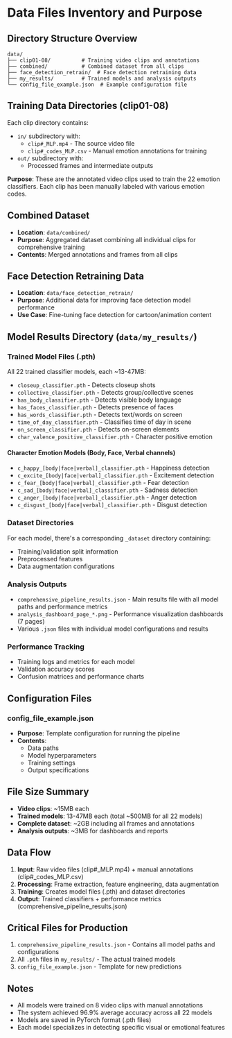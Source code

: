 # Data Files Inventory and Purpose

## Directory Structure Overview

```
data/
├── clip01-08/          # Training video clips and annotations
├── combined/           # Combined dataset from all clips
├── face_detection_retrain/  # Face detection retraining data
├── my_results/         # Trained models and analysis outputs
└── config_file_example.json  # Example configuration file
```

## Training Data Directories (clip01-08)

Each clip directory contains:
- `in/` subdirectory with:
  - `clip#_MLP.mp4` - The source video file
  - `clip#_codes_MLP.csv` - Manual emotion annotations for training
- `out/` subdirectory with:
  - Processed frames and intermediate outputs

**Purpose**: These are the annotated video clips used to train the 22 emotion classifiers. Each clip has been manually labeled with various emotion codes.

## Combined Dataset
- **Location**: `data/combined/`
- **Purpose**: Aggregated dataset combining all individual clips for comprehensive training
- **Contents**: Merged annotations and frames from all clips

## Face Detection Retraining Data
- **Location**: `data/face_detection_retrain/`
- **Purpose**: Additional data for improving face detection model performance
- **Use Case**: Fine-tuning face detection for cartoon/animation content

## Model Results Directory (`data/my_results/`)

### Trained Model Files (.pth)
All 22 trained classifier models, each ~13-47MB:
- `closeup_classifier.pth` - Detects closeup shots
- `collective_classifier.pth` - Detects group/collective scenes
- `has_body_classifier.pth` - Detects visible body language
- `has_faces_classifier.pth` - Detects presence of faces
- `has_words_classifier.pth` - Detects text/words on screen
- `time_of_day_classifier.pth` - Classifies time of day in scene
- `on_screen_classifier.pth` - Detects on-screen elements
- `char_valence_positive_classifier.pth` - Character positive emotion

#### Character Emotion Models (Body, Face, Verbal channels)
- `c_happy_[body|face|verbal]_classifier.pth` - Happiness detection
- `c_excite_[body|face|verbal]_classifier.pth` - Excitement detection
- `c_fear_[body|face|verbal]_classifier.pth` - Fear detection
- `c_sad_[body|face|verbal]_classifier.pth` - Sadness detection
- `c_anger_[body|face|verbal]_classifier.pth` - Anger detection
- `c_disgust_[body|face|verbal]_classifier.pth` - Disgust detection

### Dataset Directories
For each model, there's a corresponding `_dataset` directory containing:
- Training/validation split information
- Preprocessed features
- Data augmentation configurations

### Analysis Outputs
- `comprehensive_pipeline_results.json` - Main results file with all model paths and performance metrics
- `analysis_dashboard_page_*.png` - Performance visualization dashboards (7 pages)
- Various `.json` files with individual model configurations and results

### Performance Tracking
- Training logs and metrics for each model
- Validation accuracy scores
- Confusion matrices and performance charts

## Configuration Files

### config_file_example.json
- **Purpose**: Template configuration for running the pipeline
- **Contents**:
  - Data paths
  - Model hyperparameters
  - Training settings
  - Output specifications

## File Size Summary
- **Video clips**: ~15MB each
- **Trained models**: 13-47MB each (total ~500MB for all 22 models)
- **Complete dataset**: ~2GB including all frames and annotations
- **Analysis outputs**: ~3MB for dashboards and reports

## Data Flow
1. **Input**: Raw video files (clip#_MLP.mp4) + manual annotations (clip#_codes_MLP.csv)
2. **Processing**: Frame extraction, feature engineering, data augmentation
3. **Training**: Creates model files (.pth) and dataset directories
4. **Output**: Trained classifiers + performance metrics (comprehensive_pipeline_results.json)

## Critical Files for Production
1. `comprehensive_pipeline_results.json` - Contains all model paths and configurations
2. All `.pth` files in `my_results/` - The actual trained models
3. `config_file_example.json` - Template for new predictions

## Notes
- All models were trained on 8 video clips with manual annotations
- The system achieved 96.9% average accuracy across all 22 models
- Models are saved in PyTorch format (.pth files)
- Each model specializes in detecting specific visual or emotional features